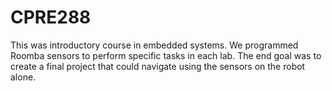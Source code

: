 # CPRE288
This was introductory course in embedded systems. We programmed Roomba sensors to perform specific tasks in each lab. The end goal was to create a final project that could navigate using the sensors on the robot alone.
